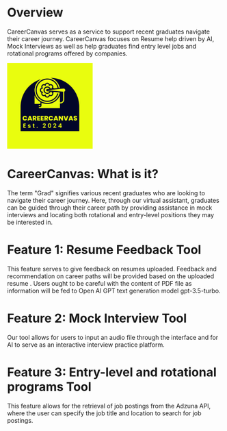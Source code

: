 # Overview
CareerCanvas serves as a service to support recent graduates navigate their career journey. CareerCanvas focuses on Resume help driven by AI, Mock Interviews as well as help graduates find entry level jobs and rotational programs offered by companies.
                                        

<img src="CareerCanvas.png" width="200" height="200">

# CareerCanvas: What is it?
The term "Grad" signifies various recent graduates who are looking to navigate their career journey. Here, through our virtual assistant, graduates can be guided through their career path by providing assistance in mock interviews and locating both rotational and entry-level positions they may be interested in. 

# Feature 1: Resume Feedback Tool
This feature serves to give feedback on resumes uploaded. Feedback and recommendation on career paths will be provided based on the uploaded resume . Users ought to be careful with the content of PDF file as information will be fed to Open AI GPT text generation model gpt-3.5-turbo. 

# Feature 2: Mock Interview Tool
Our tool allows for users to input an audio file through the interface and for AI to serve as an interactive interview practice platform. 

# Feature 3: Entry-level and rotational programs Tool
This feature allows for the retrieval of job postings from the Adzuna API, where the user can specify the job title and location to search for job postings. 
